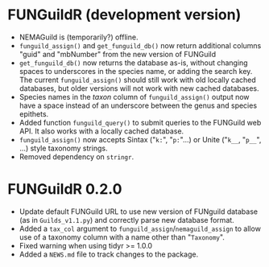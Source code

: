 # FUNGuildR (development version)

* NEMAGuild is (temporarily?) offline.
* `funguild_assign()` and `get_funguild_db()` now return additional columns
  "guid" and "mbNumber" from the new version of FUNGuild
* `get_funguild_db()` now returns the database as-is, without changing spaces to
  underscores in the species name, or adding the search key. The current
  `funguild_assign()` should still work with old locally cached databases, but
  older versions will not work with new cached databases.
* Species names in the *taxon* column of `funguild_assign()` output now have a
  space instead of an underscore between the genus and species epithets.
* Added function `funguild_query()` to submit queries to the FUNGuild web API.
  It also works with a locally cached database.
* `funguild_assign()` now accepts Sintax ("`k:`", "`p:`"...) or Unite ("`k__`,
  "`p__`", ...) style taxonomy strings.
* Removed dependency on `stringr`.

# FUNGuildR 0.2.0

* Update default FUNGuild URL to use new version of FUNguild database (as
  in `Guilds_v1.1.py`) and correctly parse new database format.
* Added a `tax_col` argument to `funguild_assign`/`nemaguild_assign` to allow
  use of a taxonomy column with a name other than "`Taxonomy`".
* Fixed warning when using tidyr >= 1.0.0
* Added a `NEWS.md` file to track changes to the package.
